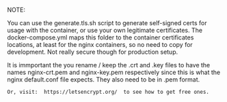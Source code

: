 NOTE:

You can use the generate.tls.sh script to generate self-signed certs for usage with the container, or use your own legitimate certificates.  The docker-compose.yml maps this folder to the container certificates locations, at least for the nginx containers, so no need to copy for development.  Not really secure though for production setup.

It is immportant the you rename / keep the .crt and .key files to have the names nginx-crt.pem and nginx-key.pem  respectively since this is what the nginx default.conf file expects.  They also need to be in .pem format.

```
Or, visit:  https://letsencrypt.org/  to see how to get free ones.
```

